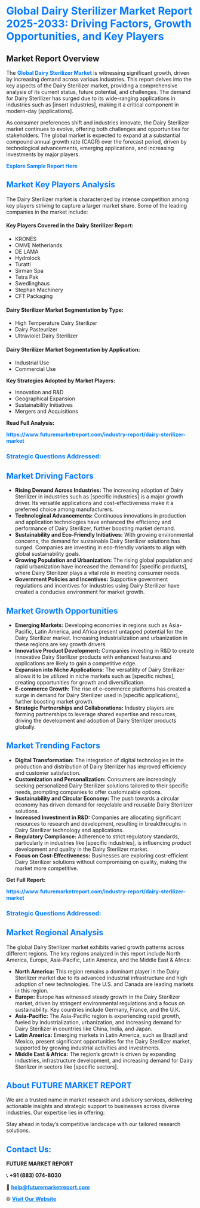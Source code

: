 <h1 style="color: #007BFF;">Global Dairy Sterilizer Market Report 2025-2033: Driving Factors, Growth Opportunities, and Key Players</h1>

<section id="overview">
<h2>Market Report Overview</h2>
<p>The <a href="https://www.futuremarketreport.com/industry-report/dairy-sterilizer-market" style="color: #007BFF; text-decoration: none;"><strong>Global Dairy Sterilizer Market</strong></a> is witnessing significant growth, driven by increasing demand across various industries. This report delves into the key aspects of the Dairy Sterilizer market, providing a comprehensive analysis of its current status, future potential, and challenges. The demand for Dairy Sterilizer has surged due to its wide-ranging applications in industries such as [insert industries], making it a critical component in modern-day [applications].</p>
<p>As consumer preferences shift and industries innovate, the Dairy Sterilizer market continues to evolve, offering both challenges and opportunities for stakeholders. The global market is expected to expand at a substantial compound annual growth rate (CAGR) over the forecast period, driven by technological advancements, emerging applications, and increasing investments by major players.</p>
</section>

<section id="overview">
<p><a href="https://www.futuremarketreport.com/request-sample/reportId=85488" style="color: #007BFF; text-decoration: none;"><strong>Explore Sample Report Here</strong></a></p>
</section>

<section id="key-players">
<h2 style="color: #007BFF;">Market Key Players Analysis</h2>
<p>The Dairy Sterilizer market is characterized by intense competition among key players striving to capture a larger market share. Some of the leading companies in the market include:</p>
<h4>Key Players Covered in the Dairy Sterilizer Report:</h4>
<ul><li>KRONES</li><li>OMVE Netherlands</li><li>DE LAMA</li><li>Hydrolock</li><li>Turatti</li><li>Sirman Spa</li><li>Tetra Pak</li><li>Swedlinghaus</li><li>Stephan Machinery</li><li>CFT Packaging</li></ul>
<h4>Dairy Sterilizer Market Segmentation by Type:</h4>
<ul><li>High Temperature Dairy Sterilizer</li><li>Dairy Pasteurizer</li><li>Ultraviolet Dairy Sterilizer</li></ul>

<h4>Dairy Sterilizer Market Segmentation by Application:</h4>
<ul><li>Industrial Use</li><li>Commercial Use</li></ul>
<p><strong>Key Strategies Adopted by Market Players:</strong></p>
<ul>
<li>Innovation and R&D</li>
<li>Geographical Expansion</li>
<li>Sustainability Initiatives</li>
<li>Mergers and Acquisitions</li>
</ul>
</section>

<section>
<p><strong>Read Full Analysis: </strong></p><a href="https://www.futuremarketreport.com/industry-report/dairy-sterilizer-market" style="color: #007BFF; text-decoration: none;"><strong>https://www.futuremarketreport.com/industry-report/dairy-sterilizer-market</strong></a>
<h3 style="color: #007BFF;">Strategic Questions Addressed:</h3>
</section>

<section id="driving-factors">
<h2 style="color: #007BFF;">Market Driving Factors</h2>
<ul>
<li><strong>Rising Demand Across Industries:</strong> The increasing adoption of Dairy Sterilizer in industries such as [specific industries] is a major growth driver. Its versatile applications and cost-effectiveness make it a preferred choice among manufacturers.</li>
<li><strong>Technological Advancements:</strong> Continuous innovations in production and application technologies have enhanced the efficiency and performance of Dairy Sterilizer, further boosting market demand.</li>
<li><strong>Sustainability and Eco-Friendly Initiatives:</strong> With growing environmental concerns, the demand for sustainable Dairy Sterilizer solutions has surged. Companies are investing in eco-friendly variants to align with global sustainability goals.</li>
<li><strong>Growing Population and Urbanization:</strong> The rising global population and rapid urbanization have increased the demand for [specific products], where Dairy Sterilizer plays a vital role in meeting consumer needs.</li>
<li><strong>Government Policies and Incentives:</strong> Supportive government regulations and incentives for industries using Dairy Sterilizer have created a conducive environment for market growth.</li>
</ul>
</section>

<section id="growth-opportunities">
<h2 style="color: #007BFF;">Market Growth Opportunities</h2>
<ul>
<li><strong>Emerging Markets:</strong> Developing economies in regions such as Asia-Pacific, Latin America, and Africa present untapped potential for the Dairy Sterilizer market. Increasing industrialization and urbanization in these regions are key growth drivers.</li>
<li><strong>Innovative Product Development:</strong> Companies investing in R&D to create innovative Dairy Sterilizer products with enhanced features and applications are likely to gain a competitive edge.</li>
<li><strong>Expansion into Niche Applications:</strong> The versatility of Dairy Sterilizer allows it to be utilized in niche markets such as [specific niches], creating opportunities for growth and diversification.</li>
<li><strong>E-commerce Growth:</strong> The rise of e-commerce platforms has created a surge in demand for Dairy Sterilizer used in [specific applications], further boosting market growth.</li>
<li><strong>Strategic Partnerships and Collaborations:</strong> Industry players are forming partnerships to leverage shared expertise and resources, driving the development and adoption of Dairy Sterilizer products globally.</li>
</ul>
</section>

<section id="trending-factors">
<h2 style="color: #007BFF;">Market Trending Factors</h2>
<ul>
<li><strong>Digital Transformation:</strong> The integration of digital technologies in the production and distribution of Dairy Sterilizer has improved efficiency and customer satisfaction.</li>
<li><strong>Customization and Personalization:</strong> Consumers are increasingly seeking personalized Dairy Sterilizer solutions tailored to their specific needs, prompting companies to offer customizable options.</li>
<li><strong>Sustainability and Circular Economy:</strong> The push towards a circular economy has driven demand for recyclable and reusable Dairy Sterilizer solutions.</li>
<li><strong>Increased Investment in R&D:</strong> Companies are allocating significant resources to research and development, resulting in breakthroughs in Dairy Sterilizer technology and applications.</li>
<li><strong>Regulatory Compliance:</strong> Adherence to strict regulatory standards, particularly in industries like [specific industries], is influencing product development and quality in the Dairy Sterilizer market.</li>
<li><strong>Focus on Cost-Effectiveness:</strong> Businesses are exploring cost-efficient Dairy Sterilizer solutions without compromising on quality, making the market more competitive.</li>
</ul>
</section>

<section>
<p><strong>Get Full Report: </strong></p><a href="https://www.futuremarketreport.com/industry-report/dairy-sterilizer-market" style="color: #007BFF; text-decoration: none;"><strong>https://www.futuremarketreport.com/industry-report/dairy-sterilizer-market</strong></a>
<h3 style="color: #007BFF;">Strategic Questions Addressed:</h3>
</section>


<section id="regional-analysis">
<h2 style="color: #007BFF;">Market Regional Analysis</h2>
<p>The global Dairy Sterilizer market exhibits varied growth patterns across different regions. The key regions analyzed in this report include North America, Europe, Asia-Pacific, Latin America, and the Middle East & Africa:</p>
<ul>
<li><strong>North America:</strong> This region remains a dominant player in the Dairy Sterilizer market due to its advanced industrial infrastructure and high adoption of new technologies. The U.S. and Canada are leading markets in this region.</li>
<li><strong>Europe:</strong> Europe has witnessed steady growth in the Dairy Sterilizer market, driven by stringent environmental regulations and a focus on sustainability. Key countries include Germany, France, and the U.K.</li>
<li><strong>Asia-Pacific:</strong> The Asia-Pacific region is experiencing rapid growth, fueled by industrialization, urbanization, and increasing demand for Dairy Sterilizer in countries like China, India, and Japan.</li>
<li><strong>Latin America:</strong> Emerging markets in Latin America, such as Brazil and Mexico, present significant opportunities for the Dairy Sterilizer market, supported by growing industrial activities and investments.</li>
<li><strong>Middle East & Africa:</strong> The region’s growth is driven by expanding industries, infrastructure development, and increasing demand for Dairy Sterilizer in sectors like [specific sectors].</li>
</ul>
</section>

<footer>
<h2 style="color: #007BFF;">About FUTURE MARKET REPORT</h2>
<p>We are a trusted name in market research and advisory services, delivering actionable insights and strategic support to businesses across diverse industries. Our expertise lies in offering:</p>

<p>Stay ahead in today’s competitive landscape with our tailored research solutions.</p>

<h2 style="color: #007BFF;">Contact Us:</h2>
<p><strong>FUTURE MARKET REPORT</strong></p>
<p>📞 <strong>+91 (883) 074-8030</strong></p>
<p>📧 <strong><a href="mailto:help@futuremarketreport.com" style="color: #007BFF;">help@futuremarketreport.com</a></strong></p>
<p>🌐 <strong><a href="https://www.futuremarketreport.com/" style="color: #007BFF;">Visit Our Website</a></strong></p>
</footer>